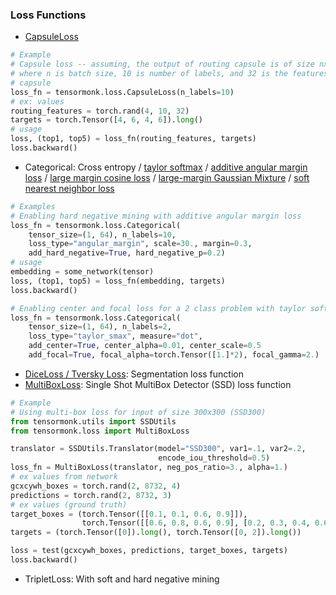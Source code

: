 ### Loss Functions
* [CapsuleLoss](https://arxiv.org/pdf/1710.09829.pdf)
```python
# Example
# Capsule loss -- assuming, the output of routing capsule is of size nx10x32,
# where n is batch size, 10 is number of labels, and 32 is the features from a
# capsule
loss_fn = tensormonk.loss.CapsuleLoss(n_labels=10)
# ex: values
routing_features = torch.rand(4, 10, 32)
targets = torch.Tensor([4, 6, 4, 6]).long()
# usage
loss, (top1, top5) = loss_fn(routing_features, targets)
loss.backward()
```
* Categorical: Cross entropy / [taylor softmax](https://arxiv.org/pdf/1511.05042.pdf) / [additive angular margin loss](https://arxiv.org/pdf/1801.07698.pdf) / [large margin cosine loss](https://arxiv.org/pdf/1801.09414.pdf) / [large-margin Gaussian Mixture](https://arxiv.org/pdf/1803.02988.pdf) / [soft nearest neighbor loss](https://arxiv.org/pdf/1902.01889.pdf)
```python
# Examples
# Enabling hard negative mining with additive angular margin loss
loss_fn = tensormonk.loss.Categorical(
    tensor_size=(1, 64), n_labels=10,
    loss_type="angular_margin", scale=30., margin=0.3,
    add_hard_negative=True, hard_negative_p=0.2)
# usage
embedding = some_network(tensor)
loss, (top1, top5) = loss_fn(embedding, targets)
loss.backward()

# Enabling center and focal loss for a 2 class problem with taylor softmax
loss_fn = tensormonk.loss.Categorical(
    tensor_size=(1, 64), n_labels=2,
    loss_type="taylor_smax", measure="dot",
    add_center=True, center_alpha=0.01, center_scale=0.5
    add_focal=True, focal_alpha=torch.Tensor([1.]*2), focal_gamma=2.)
```
* [DiceLoss / Tversky Loss](https://arxiv.org/pdf/1706.05721.pdf): Segmentation loss function
* [MultiBoxLoss](https://arxiv.org/pdf/1512.02325.pdf): Single Shot MultiBox Detector (SSD) loss function
```python
# Example
# Using multi-box loss for input of size 300x300 (SSD300)
from tensormonk.utils import SSDUtils
from tensormonk.loss import MultiBoxLoss

translator = SSDUtils.Translator(model="SSD300", var1=.1, var2=.2,
                                 encode_iou_threshold=0.5)
loss_fn = MultiBoxLoss(translator, neg_pos_ratio=3., alpha=1.)
# ex values from network
gcxcywh_boxes = torch.rand(2, 8732, 4)
predictions = torch.rand(2, 8732, 3)
# ex values (ground truth)
target_boxes = (torch.Tensor([[0.1, 0.1, 0.6, 0.9]]),
                torch.Tensor([[0.6, 0.8, 0.6, 0.9], [0.2, 0.3, 0.4, 0.6]]))
targets = (torch.Tensor([0]).long(), torch.Tensor([0, 2]).long())

loss = test(gcxcywh_boxes, predictions, target_boxes, targets)
loss.backward()
```
* TripletLoss: With soft and hard negative mining

